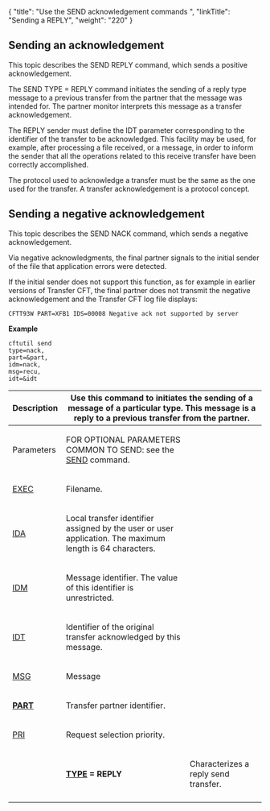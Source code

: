 {
    "title": "Use the SEND acknowledgement commands  ",
    "linkTitle": "Sending a REPLY",
    "weight": "220"
}<span id="About_the_SEND_REPLY_Command"></span>

## 

## Sending an acknowledgement

This topic describes the SEND REPLY command, which sends a positive acknowledgement.

The SEND TYPE = REPLY command
initiates the sending of a reply type message
to a previous transfer from the partner that the message was
intended for. The partner monitor interprets this message as a transfer
acknowledgement.

The REPLY sender must define the IDT parameter corresponding
to the identifier of the transfer to be acknowledged. This facility may
be used, for example, after processing a file received, or a message, in order to inform the sender that
all the operations related to this receive transfer have been correctly
accomplished.

The protocol used to acknowledge a transfer must be the same as the
one used for the transfer. A transfer acknowledgement is a protocol concept.

## Sending a negative acknowledgement

This topic describes the SEND NACK command, which sends a negative acknowledgement.

Via negative acknowledgments, the
final partner signals to the initial sender of the file that application
errors were detected.

If the initial sender does not support this function, as for example in earlier versions of Transfer CFT, the final partner does not transmit the
negative acknowledgement and the Transfer CFT log file displays:


    CFTT93W PART=XFB1 IDS=00008 Negative ack not supported by server

**Example**



    cftutil send 
    type=nack,
    part=&part,
    idm=nack,
    msg=recu,
    idt=&idt

<table>
         
         
         
         
   
   <thead>
      <tr>
<th class="TableStyle-SynchTableStyle_interop-HeadE-Column1-Header1">Description         </th>
<th colspan="2" class="TableStyle-SynchTableStyle_interop-HeadD-Column1-Header1">Use this command to initiates the sending of a message
of a particular type. This message is a reply to a previous transfer from
the partner.         </th>
      </tr>
   </thead>
   <tbody>
      <tr>
         <td><p>Parameters</p>         </td>
         <td><p>FOR OPTIONAL
PARAMETERS COMMON TO SEND: see the <a href="../../../c_intro_userinterfaces/command_summary#SEND">SEND</a>
command.</p>         </td>
      </tr>
      <tr>
         <td><p><a href="../../../c_intro_userinterfaces/command_summary/parameter_intro/exec">EXEC</a></p>         </td>
         <td><p>Filename.</p>         </td>
      </tr>
      <tr>
         <td><p><a href="../../../c_intro_userinterfaces/command_summary/parameter_intro/ida">IDA</a> </p>         </td>
         <td><p>Local transfer identifier assigned by the user or user
application. The maximum length is 64 characters.</p>         </td>
      </tr>
      <tr>
         <td><p><a href="../../../c_intro_userinterfaces/command_summary/parameter_intro/idm">IDM</a> </p>         </td>
         <td><p>Message identifier. The value of this identifier is unrestricted.</p>         </td>
      </tr>
      <tr>
         <td><p><a href="../../../c_intro_userinterfaces/command_summary/parameter_intro/idu">IDT</a> </p>         </td>
         <td><p>Identifier of the original transfer acknowledged by this
message.</p>         </td>
      </tr>
      <tr>
         <td><p><a href="../../../c_intro_userinterfaces/command_summary/parameter_intro/msg">MSG</a></p>         </td>
         <td><p>Message</p>         </td>
      </tr>
      <tr>
         <td><p><strong><a href="../../../c_intro_userinterfaces/command_summary/parameter_intro/part">PART</a> </strong></p>         </td>
         <td><p>Transfer partner identifier.</p>         </td>
      </tr>
      <tr>
         <td><p><a href="../../../c_intro_userinterfaces/command_summary/parameter_intro/pri">PRI</a></p>         </td>
         <td><p>Request selection priority.</p>         </td>
      </tr>
      <tr>
         <td><p> </p>         </td>
         <td><p><strong><a href="../../../c_intro_userinterfaces/command_summary/parameter_intro/type">TYPE</a> =
REPLY</strong></p>         </td>
         <td><p>Characterizes a reply send transfer.</p>         </td>
      </tr>
      <tr>
         <td>         </td>
      </tr>
   </tbody>
</table>
